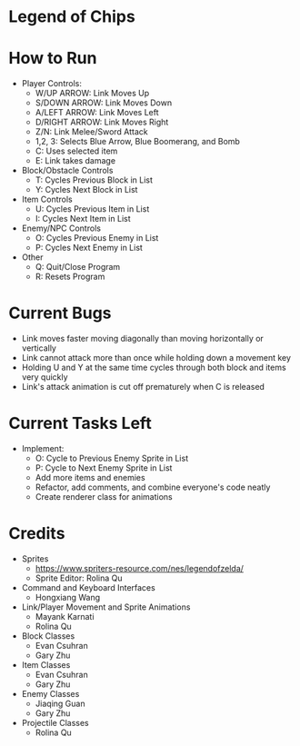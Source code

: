 # Legend of Chips

# How to Run
* Player Controls:
  - W/UP ARROW: Link Moves Up
  - S/DOWN ARROW: Link Moves Down
  - A/LEFT ARROW: Link Moves Left
  - D/RIGHT ARROW: Link Moves Right
  - Z/N: Link Melee/Sword Attack
  - 1,2, 3: Selects Blue Arrow, Blue Boomerang, and Bomb 
  - C: Uses selected item
  - E: Link takes damage
* Block/Obstacle Controls
  - T: Cycles Previous Block in List
  - Y: Cycles Next Block in List
* Item Controls
  - U: Cycles Previous Item in List
  - I: Cycles Next Item in List
* Enemy/NPC Controls
  - O: Cycles Previous Enemy in List
  - P: Cycles Next Enemy in List
* Other
  - Q: Quit/Close Program
  - R: Resets Program

# Current Bugs
* Link moves faster moving diagonally than moving horizontally or vertically
* Link cannot attack more than once while holding down a movement key
* Holding U and Y at the same time cycles through both block and items very quickly
* Link's attack animation is cut off prematurely when C is released

# Current Tasks Left
* Implement:
  - O: Cycle to Previous Enemy Sprite in List
  - P: Cycle to Next Enemy Sprite in List
  - Add more items and enemies
  - Refactor, add comments, and combine everyone's code neatly
  - Create renderer class for animations

# Credits
* Sprites
  - https://www.spriters-resource.com/nes/legendofzelda/
  - Sprite Editor: Rolina Qu
* Command and Keyboard Interfaces
  - Hongxiang Wang
* Link/Player Movement and Sprite Animations
  - Mayank Karnati
  - Rolina Qu
* Block Classes
  - Evan Csuhran
  - Gary Zhu
* Item Classes
  - Evan Csuhran
  - Gary Zhu
* Enemy Classes
  - Jiaqing Guan
  - Gary Zhu
* Projectile Classes
  - Rolina Qu
